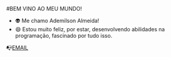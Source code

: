 #BEM VINO AO MEU MUNDO!
- 👽 Me chamo Ademilson Almeida!
- 😄 Estou muito feliz, por estar, desenvolvendo abilidades na programação, fascinado por tudo isso.

📭[EMAIL](ademilsonreformasemgeral@gmail.com)



